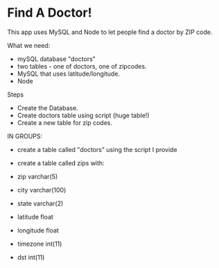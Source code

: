 # Find A Doctor!

This app uses MySQL and Node to let people find a doctor by ZIP code.

What we need:
+ mySQL database "doctors"
+ two tables - one of doctors, one of zipcodes.
+ MySQL that uses latitude/longitude.
+ Node


Steps


+ Create the Database.
+ Create doctors table using script (huge table!)
+ Create a new table for zip codes.

IN GROUPS:

+ create a table called "doctors" using the script I provide

+ create a table called zips with:

+ zip varchar(5)

+ city varchar(100)

+ state varchar(2)

+ latitude float

+ longitude float

+ timezone int(11)

+ dst int(11)
